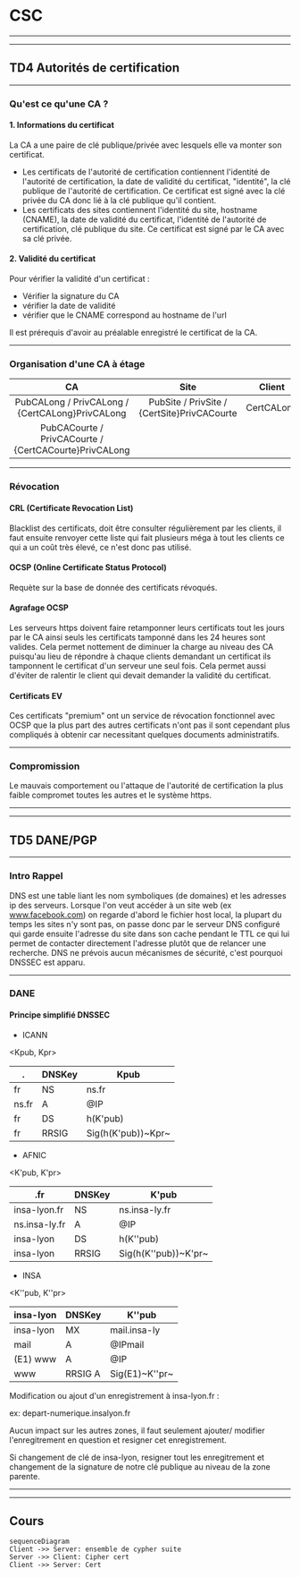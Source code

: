# CSC
---

---
## TD4 Autorités de certification
---
### Qu'est ce qu'une CA ?

#### 1. Informations du certificat

La CA a une paire de clé publique/privée avec lesquels elle va monter son certificat.

* Les certificats de l'autorité de certification contiennent l'identité de l'autorité de certification, la date de validité du certificat, "identité", la clé publique de l'autorité de certification. Ce certificat est signé avec la clé privée du CA donc lié à la clé publique qu'il contient.
* Les certificats des sites contiennent l'identité du site, hostname (CNAME), la date de validité du certificat, l'identité de l'autorité de certification, clé publique du site. Ce certificat est signé par le CA avec sa clé privée.

#### 2. Validité du certificat

Pour vérifier la validité d'un certificat :
* Vérifier la signature du CA
* vérifier la date de validité
* vérifier que le CNAME correspond au hostname de l'url

Il est prérequis d'avoir au préalable enregistré le certificat de la CA.

---
### Organisation d'une CA à étage
CA|Site|Client
:--:|:--:|:--:
PubCALong / PrivCALong / {CertCALong}PrivCALong|PubSite / PrivSite / {CertSite}PrivCACourte|CertCALong
PubCACourte / PrivCACourte / {CertCACourte}PrivCALong||

---
### Révocation

#### CRL (Certificate Revocation List)

Blacklist des certificats, doit être consulter régulièrement par les clients, il faut ensuite renvoyer cette liste qui fait plusieurs méga à tout les clients ce qui a un coût très élevé, ce n'est donc pas utilisé.

#### OCSP (Online Certificate Status Protocol)

Requète sur la base de donnée des certificats révoqués.

#### Agrafage OCSP

Les serveurs https doivent faire retamponner leurs certificats tout les jours par le CA ainsi seuls les certificats tamponné dans les 24 heures sont valides. Cela permet nottement de diminuer la charge au niveau des CA puisqu'au lieu de répondre à chaque clients demandant un certificat ils tamponnent le certificat d'un serveur une seul fois. Cela permet aussi d'éviter de ralentir le client qui devait demander la validité du certificat.

#### Certificats EV

Ces certificats "premium" ont un  service de révocation fonctionnel avec OCSP que la plus part des autres certificats n'ont pas il sont cependant plus compliqués à obtenir car necessitant quelques documents administratifs.

---
### Compromission

Le mauvais comportement ou l'attaque de l'autorité de certification la plus faible compromet toutes les autres et le système https.

---
---
## TD5 DANE/PGP
---
### Intro Rappel

DNS est une table liant les nom symboliques (de domaines) et les adresses ip des serveurs.
Lorsque l'on veut accéder à un site web (ex www.facebook.com) on regarde d'abord le fichier host local, la plupart du temps les sites n'y sont pas, on passe donc par le serveur DNS configuré qui garde ensuite l'adresse du site dans son cache pendant le TTL ce qui lui permet de contacter directement l'adresse plutôt que de relancer une recherche. DNS ne prévois aucun mécanismes de sécurité, c'est pourquoi DNSSEC est apparu.

---
### DANE

#### Principe simplifié DNSSEC

* ICANN

<Kpub, Kpr>

.|DNSKey|Kpub
--|--|--
fr|NS|ns.fr
ns.fr|A|@IP
fr|DS|h(K'pub)
fr|RRSIG|Sig(h(K'pub))~Kpr~

* AFNIC

<K'pub, K'pr>

.fr|DNSKey|K'pub
--|--|--
insa-lyon.fr|NS|ns.insa-ly.fr
ns.insa-ly.fr|A|@IP
insa-lyon|DS|h(K''pub)
insa-lyon|RRSIG|Sig(h(K''pub))~K'pr~

* INSA

<K''pub, K''pr>

insa-lyon|DNSKey|K''pub
--|--|--
insa-lyon|MX|mail.insa-ly
mail|A|@IPmail
(E1) www|A|@IP
www|RRSIG A|Sig(E1)~K''pr~

Modification ou ajout d'un enregistrement à insa-lyon.fr :

ex: depart-numerique.insalyon.fr

Aucun impact sur les autres zones, il faut seulement ajouter/ modifier l'enregitrement en question et resigner cet enregistrement.

Si changement de clé de insa-lyon, resigner tout les enregitrement et changement de la signature de notre clé publique au niveau de la zone parente.

---
---

## Cours 

```mermaid
sequenceDiagram
Client ->> Server: ensemble de cypher suite
Server ->> Client: Cipher cert
Client ->> Server: Cert
```

